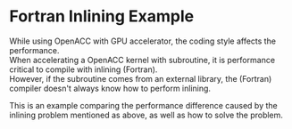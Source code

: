 # Fortran Inlining Example
While using OpenACC with GPU accelerator, the coding style affects the performance.  
When accelerating a OpenACC kernel with subroutine, it is performance critical to compile with inlining (Fortran).  
However, if the subroutine comes from an external library, the (Fortran) compiler doesn't always know how to perform inlining.

This is an example comparing the performance difference caused by the inlining problem mentioned as above, as well as how to solve the problem.
